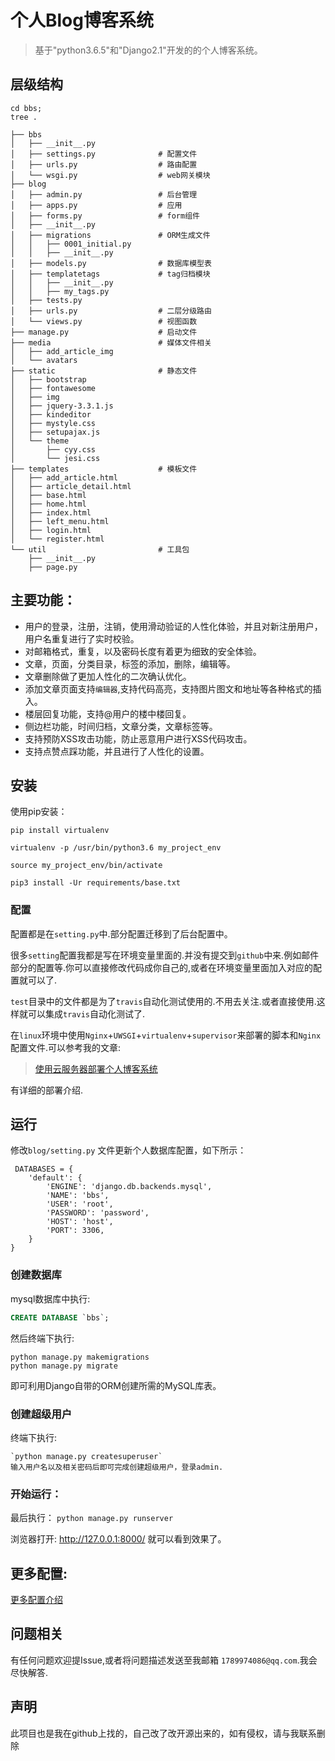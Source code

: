 # 个人Blog博客系统

>基于"python3.6.5"和"Django2.1"开发的的个人博客系统。

## 层级结构
    cd bbs; 
    tree .

```
├── bbs
│   ├── __init__.py
│   ├── settings.py              # 配置文件
│   ├── urls.py                  # 路由配置
│   └── wsgi.py                  # web网关模块
├── blog
│   ├── admin.py                 # 后台管理
│   ├── apps.py                  # 应用
│   ├── forms.py                 # form组件
│   ├── __init__.py
│   ├── migrations               # ORM生成文件
│   │   ├── 0001_initial.py
│   │   ├── __init__.py
│   ├── models.py                # 数据库模型表
│   ├── templatetags             # tag归档模块
│   │   ├── __init__.py
│   │   ├── my_tags.py
│   ├── tests.py
│   ├── urls.py                  # 二层分级路由
│   └── views.py                 # 视图函数
├── manage.py                    # 启动文件
├── media                        # 媒体文件相关
│   ├── add_article_img
│   └── avatars
├── static                       # 静态文件
│   ├── bootstrap
│   ├── fontawesome
│   ├── img
│   ├── jquery-3.3.1.js
│   ├── kindeditor
│   ├── mystyle.css
│   ├── setupajax.js
│   └── theme
│       ├── cyy.css
│       └── jesi.css
├── templates                    # 模板文件
│   ├── add_article.html
│   ├── article_detail.html
│   ├── base.html
│   ├── home.html
│   ├── index.html
│   ├── left_menu.html
│   ├── login.html
│   └── register.html
└── util                         # 工具包
    ├── __init__.py
    ├── page.py
```


## 主要功能：
- 用户的登录，注册，注销，使用滑动验证的人性化体验，并且对新注册用户，用户名重复进行了实时校验。
- 对邮箱格式，重复，以及密码长度有着更为细致的安全体验。
- 文章，页面，分类目录，标签的添加，删除，编辑等。
- 文章删除做了更加人性化的二次确认优化。
- 添加文章页面支持`编辑器`,支持代码高亮，支持图片图文和地址等各种格式的插入。
- 楼层回复功能，支持@用户的楼中楼回复。
- 侧边栏功能，时间归档，文章分类，文章标签等。
- 支持预防XSS攻击功能，防止恶意用户进行XSS代码攻击。
- 支持点赞点踩功能，并且进行了人性化的设置。

## 安装
使用pip安装：

 `pip install virtualenv`
 
 `virtualenv -p /usr/bin/python3.6 my_project_env`

 `source my_project_env/bin/activate`

 `pip3 install -Ur requirements/base.txt`


### 配置
配置都是在`setting.py`中.部分配置迁移到了后台配置中。

很多`setting`配置我都是写在环境变量里面的.并没有提交到`github`中来.例如邮件部分的配置等.你可以直接修改代码成你自己的,或者在环境变量里面加入对应的配置就可以了.

`test`目录中的文件都是为了`travis`自动化测试使用的.不用去关注.或者直接使用.这样就可以集成`travis`自动化测试了.

在`linux`环境中使用`Nginx`+`UWSGI`+`virtualenv`+`supervisor`来部署的脚本和`Nginx`配置文件.可以参考我的文章:

>[使用云服务器部署个人博客系统](https://www.cnblogs.com/geogre123/p/9791002.html)

有详细的部署介绍.


## 运行

 修改`blog/setting.py` 文件更新个人数据库配置，如下所示：

     DATABASES = {
        'default': {
            'ENGINE': 'django.db.backends.mysql',
            'NAME': 'bbs',
            'USER': 'root',
            'PASSWORD': 'password',
            'HOST': 'host',
            'PORT': 3306,
        }
    }

### 创建数据库
mysql数据库中执行:
```sql
CREATE DATABASE `bbs`;
```
 然后终端下执行:

    python manage.py makemigrations
    python manage.py migrate
即可利用Django自带的ORM创建所需的MySQL库表。
### 创建超级用户

 终端下执行:
    
    `python manage.py createsuperuser`
    输入用户名以及相关密码后即可完成创建超级用户，登录admin.
    
    
### 开始运行：
 最后执行：
 `python manage.py runserver`


 浏览器打开: http://127.0.0.1:8000/  就可以看到效果了。
 
## 更多配置:
[更多配置介绍](https://www.cnblogs.com/geogre123/articles/10245221.html)

## 问题相关

有任何问题欢迎提Issue,或者将问题描述发送至我邮箱 `1789974086@qq.com`.我会尽快解答.

## 声明

此项目也是我在github上找的，自己改了改开源出来的，如有侵权，请与我联系删除
